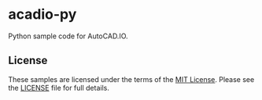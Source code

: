 # acadio-py
Python sample code for AutoCAD.IO.

## License

These samples are licensed under the terms of the [MIT License](http://opensource.org/licenses/MIT). Please see the [LICENSE](LICENSE) file for full details.

